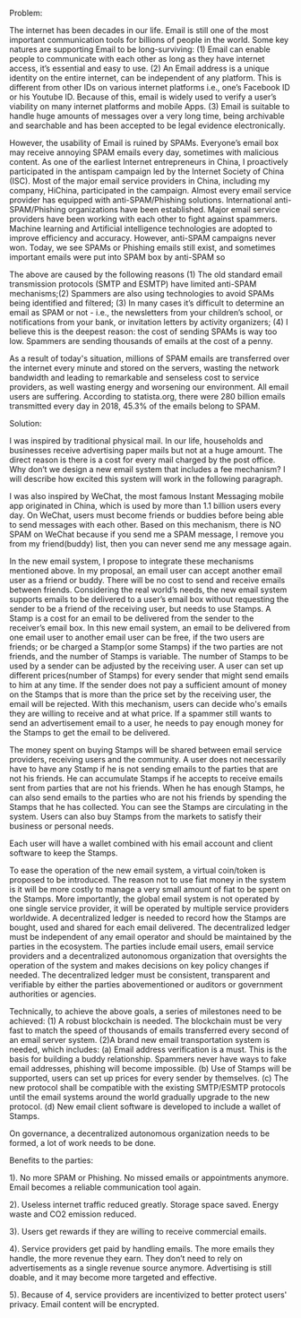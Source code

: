 Problem:

The internet has been decades in our life. Email is still one of the most important communication tools for billions of people in the world. Some key natures are supporting Email to be long-surviving: (1) Email can enable people to communicate with each other as long as they have internet access, it’s essential and easy to use. (2) An Email address is a unique identity on the entire internet, can be independent of any platform. This is different from other IDs on various internet platforms i.e., one’s Facebook ID or his Youtube ID. Because of this, email is widely used to verify a user’s viability on many internet platforms and mobile Apps. (3) Email is suitable to handle huge amounts of messages over a very long time, being archivable and searchable and has been accepted to be legal evidence electronically.

However, the usability of Email is ruined by SPAMs. Everyone’s email box may receive annoying SPAM emails every day, sometimes with malicious content. As one of the earliest Internet entrepreneurs in China, I proactively participated in the antispam campaign led by the Internet Society of China (ISC). Most of the major email service providers in China, including my company, HiChina, participated in the campaign. Almost every email service provider has equipped with anti-SPAM/Phishing solutions. International anti-SPAM/Phishing organizations have been established. Major email service providers have been working with each other to fight against spammers. Machine learning and Artificial intelligence technologies are adopted to improve efficiency and accuracy. However, anti-SPAM campaigns never won. Today, we see SPAMs or Phishing emails still exist, and sometimes important emails were put into SPAM box by anti-SPAM so

The above are caused by the following reasons (1) The old standard email transmission protocols (SMTP and ESMTP) have limited anti-SPAM mechanisms;(2) Spammers are also using technologies to avoid SPAMs being identified and filtered; (3) In many cases it’s difficult to determine an email as SPAM or not - i.e., the newsletters from your children’s school, or notifications from your bank, or invitation letters by activity organizers; (4) I believe this is the deepest reason: the cost of sending SPAMs is way too low. Spammers are sending thousands of emails at the cost of a penny.

As a result of today's situation, millions of SPAM emails are transferred over the internet every minute and stored on the servers, wasting the network bandwidth and leading to remarkable and senseless cost to service providers, as well wasting energy and worsening our environment. All email users are suffering. According to statista.org, there were 280 billion emails transmitted every day in 2018, 45.3% of the emails belong to SPAM.

Solution:

I was inspired by traditional physical mail. In our life, households and businesses receive advertising paper mails but not at a huge amount. The direct reason is there is a cost for every mail charged by the post office. Why don’t we design a new email system that includes a fee mechanism? I will describe how excited this system will work in the following paragraph.

I was also inspired by WeChat, the most famous Instant Messaging mobile app originated in China, which is used by more than 1.1 billion users every day. On WeChat, users must become friends or buddies before being able to send messages with each other. Based on this mechanism, there is NO SPAM on WeChat because if you send me a SPAM message, I remove you from my friend(buddy) list, then you can never send me any message again. 

In the new email system, I propose to integrate these mechanisms mentioned above. In my proposal, an email user can accept another email user as a friend or buddy. There will be no cost to send and receive emails between friends. Considering the real world’s needs, the new email system supports emails to be delivered to a user’s email box without requesting the sender to be a friend of the receiving user, but needs to use Stamps. A Stamp is a cost for an email to be delivered from the sender to the receiver’s email box. In this new email system, an email to be delivered from one email user to another email user can be free, if the two users are friends; or be charged a Stamp(or some Stamps) if the two parties are not friends, and the number of Stamps is variable. The number of Stamps to be used by a sender can be adjusted by the receiving user. A user can set up different prices(number of Stamps) for every sender that might send emails to him at any time. If the sender does not pay a sufficient amount of money on the Stamps that is more than the price set by the receiving user, the email will be rejected. With this mechanism, users can decide who's emails they are willing to receive and at what price. If a spammer still wants to send an advertisement email to a user, he needs to pay enough money for the Stamps to get the email to be delivered.

The money spent on buying Stamps will be shared between email service providers, receiving users and the community. A user does not necessarily have to have any Stamp if he is not sending emails to the parties that are not his friends. He can accumulate Stamps if he accepts to receive emails sent from parties that are not his friends. When he has enough Stamps, he can also send emails to the parties who are not his friends by spending the Stamps that he has collected. You can see the Stamps are circulating in the system. Users can also buy Stamps from the markets to satisfy their business or personal needs.

Each user will have a wallet combined with his email account and client software to keep the Stamps. 

To ease the operation of the new email system, a virtual coin/token is proposed to be introduced. The reason not to use fiat money in the system is it will be more costly to manage a very small amount of fiat to be spent on the Stamps. More importantly, the global email system is not operated by one single service provider, it will be operated by multiple service providers worldwide. A decentralized ledger is needed to record how the Stamps are bought, used and shared for each email delivered. The decentralized ledger must be independent of any email operator and should be maintained by the parties in the ecosystem. The parties include email users, email service providers and a decentralized autonomous organization that oversights the operation of the system and makes decisions on key policy changes if needed. The decentralized ledger must be consistent, transparent and verifiable by either the parties abovementioned or auditors or government authorities or agencies.

Technically, to achieve the above goals, a series of milestones need to be achieved:  (1) A robust blockchain is needed. The blockchain must be very fast to match the speed of thousands of emails transferred every second of an email server system. (2)A brand new email transportation system is needed, which includes: (a) Email address verification is a must. This is the basis for building a buddy relationship. Spammers never have ways to fake email addresses, phishing will become impossible. (b) Use of Stamps will be supported, users can set up prices for every sender by themselves. (c) The new protocol shall be compatible with the existing SMTP/ESMTP protocols until the email systems around the world gradually upgrade to the new protocol. (d) New email client software is developed to include a wallet of Stamps.

On governance, a decentralized autonomous organization needs to be formed, a lot of work needs to be done.

Benefits to the parties:

1).     No more SPAM or Phishing. No missed emails or appointments anymore. Email becomes a reliable communication tool again.

2).     Useless internet traffic reduced greatly. Storage space saved. Energy waste and CO2 emission reduced.

3).     Users get rewards if they are willing to receive commercial emails.

4).     Service providers get paid by handling emails. The more emails they handle, the more revenue they earn. They don’t need to rely on advertisements as a single revenue source anymore. Advertising is still doable, and it may become more targeted and effective. 

5).     Because of 4, service providers are incentivized to better protect users' privacy. Email content will be encrypted.
